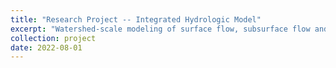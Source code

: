 ```yaml
---
title: "Research Project -- Integrated Hydrologic Model"
excerpt: "Watershed-scale modeling of surface flow, subsurface flow and reactive transport <br/><img src='/images/horse.jpg'>"
collection: project
date: 2022-08-01
---
```



